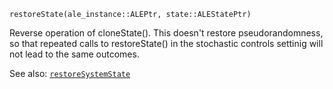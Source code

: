 ```
restoreState(ale_instance::ALEPtr, state::ALEStatePtr)
```

Reverse operation of cloneState(). This doesn't restore pseudorandomness, so that repeated calls to restoreState() in the stochastic controls settinig will not lead to the same outcomes.

See also: [`restoreSystemState`](@ref)
